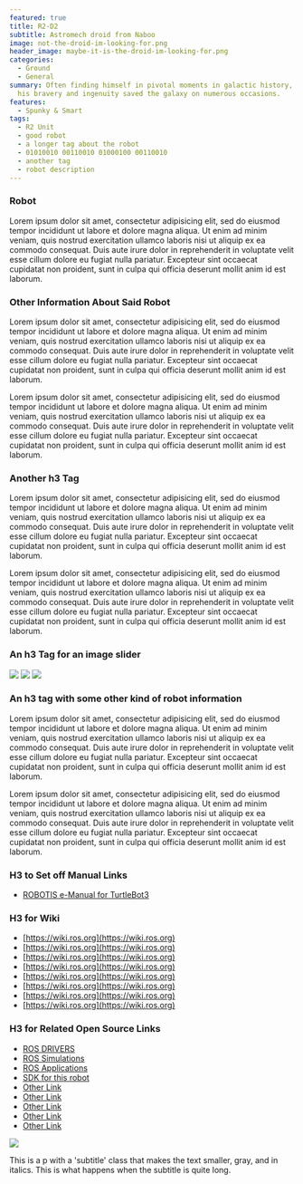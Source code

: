 ```yaml
---
featured: true
title: R2-D2
subtitle: Astromech droid from Naboo
image: not-the-droid-im-looking-for.png
header_image: maybe-it-is-the-droid-im-looking-for.png
categories:
  - Ground
  - General
summary: Often finding himself in pivotal moments in galactic history,
  his bravery and ingenuity saved the galaxy on numerous occasions.
features:
  - Spunky & Smart
tags:
  - R2 Unit
  - good robot
  - a longer tag about the robot
  - 01010010 00110010 01000100 00110010
  - another tag
  - robot description
---
```


### Robot

Lorem ipsum dolor sit amet, consectetur adipisicing elit, sed do eiusmod tempor incididunt ut labore et dolore magna aliqua. Ut enim ad minim veniam, quis nostrud exercitation ullamco laboris nisi ut aliquip ex ea commodo consequat. Duis aute irure dolor in reprehenderit in voluptate velit esse cillum dolore eu fugiat nulla pariatur. Excepteur sint occaecat cupidatat non proident, sunt in culpa qui officia deserunt mollit anim id est laborum.

### Other Information About Said Robot

Lorem ipsum dolor sit amet, consectetur adipisicing elit, sed do eiusmod tempor incididunt ut labore et dolore magna aliqua. Ut enim ad minim veniam, quis nostrud exercitation ullamco laboris nisi ut aliquip ex ea commodo consequat. Duis aute irure dolor in reprehenderit in voluptate velit esse cillum dolore eu fugiat nulla pariatur. Excepteur sint occaecat cupidatat non proident, sunt in culpa qui officia deserunt mollit anim id est laborum.

Lorem ipsum dolor sit amet, consectetur adipisicing elit, sed do eiusmod tempor incididunt ut labore et dolore magna aliqua. Ut enim ad minim veniam, quis nostrud exercitation ullamco laboris nisi ut aliquip ex ea commodo consequat. Duis aute irure dolor in reprehenderit in voluptate velit esse cillum dolore eu fugiat nulla pariatur. Excepteur sint occaecat cupidatat non proident, sunt in culpa qui officia deserunt mollit anim id est laborum.

### Another h3 Tag

Lorem ipsum dolor sit amet, consectetur adipisicing elit, sed do eiusmod tempor incididunt ut labore et dolore magna aliqua. Ut enim ad minim veniam, quis nostrud exercitation ullamco laboris nisi ut aliquip ex ea commodo consequat. Duis aute irure dolor in reprehenderit in voluptate velit esse cillum dolore eu fugiat nulla pariatur. Excepteur sint occaecat cupidatat non proident, sunt in culpa qui officia deserunt mollit anim id est laborum.

Lorem ipsum dolor sit amet, consectetur adipisicing elit, sed do eiusmod tempor incididunt ut labore et dolore magna aliqua. Ut enim ad minim veniam, quis nostrud exercitation ullamco laboris nisi ut aliquip ex ea commodo consequat. Duis aute irure dolor in reprehenderit in voluptate velit esse cillum dolore eu fugiat nulla pariatur. Excepteur sint occaecat cupidatat non proident, sunt in culpa qui officia deserunt mollit anim id est laborum.

### An h3 Tag for an image slider

<div id="description-image-slider" class="owl-carousel owl-theme">
  <img class="item" src="/images/robot-face.png" />
  <img class="item" src="/images/robot.png" />
  <img class="item" src="/images/drone.png" />
</div>

### An h3 tag with some other kind of robot information

Lorem ipsum dolor sit amet, consectetur adipisicing elit, sed do eiusmod tempor incididunt ut labore et dolore magna aliqua. Ut enim ad minim veniam, quis nostrud exercitation ullamco laboris nisi ut aliquip ex ea commodo consequat. Duis aute irure dolor in reprehenderit in voluptate velit esse cillum dolore eu fugiat nulla pariatur. Excepteur sint occaecat cupidatat non proident, sunt in culpa qui officia deserunt mollit anim id est laborum.

Lorem ipsum dolor sit amet, consectetur adipisicing elit, sed do eiusmod tempor incididunt ut labore et dolore magna aliqua. Ut enim ad minim veniam, quis nostrud exercitation ullamco laboris nisi ut aliquip ex ea commodo consequat. Duis aute irure dolor in reprehenderit in voluptate velit esse cillum dolore eu fugiat nulla pariatur. Excepteur sint occaecat cupidatat non proident, sunt in culpa qui officia deserunt mollit anim id est laborum.

### H3 to Set off Manual Links

- [ROBOTIS e-Manual for TurtleBot3](#)

### H3 for Wiki

- [https://wiki.ros.org](https://wiki.ros.org)
- [https://wiki.ros.org](https://wiki.ros.org)
- [https://wiki.ros.org](https://wiki.ros.org)
- [https://wiki.ros.org](https://wiki.ros.org)
- [https://wiki.ros.org](https://wiki.ros.org)
- [https://wiki.ros.org](https://wiki.ros.org)
- [https://wiki.ros.org](https://wiki.ros.org)
- [https://wiki.ros.org](https://wiki.ros.org)

### H3 for Related Open Source Links

- [ROS DRIVERS](#)
- [ROS Simulations](#)
- [ROS Applications](#)
- [SDK for this robot](#)
- [Other Link](#)
- [Other Link](#)
- [Other Link](#)
- [Other Link](#)
- [Other Link](#)

<div class="image-large">
  <img src="/images/quadcopter.png" />
</div>
<p class="subtitle">
  This is a p with a 'subtitle' class that makes the text smaller, gray, and in italics. This is what happens when the subtitle is
  quite long.
</p>
